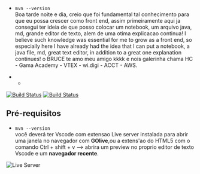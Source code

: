 - `mvn --version`<br>
    Boa tarde noite e dia, creio que foi fundamental tal conhecimento para que eu possa crescer como front end, assim primeiramente aqui ja consegui ter ideia de que posso colocar um notebook, um arquivo java, md, grande editor de texto, alem de uma otima explicacao continua! 
    I believe such knowledge was essential for me to grow as a front end, so especially here I have already had the idea that I can put a notebook, a java file, md, great text editor, in addition to a great one explanation continues! o BRUCE te amo meu amigo kkkk e nois galerinha chama HC - Gama Academy - VTEX - wi.digi - ACCT - AWS.


-  - 

[![Build Status](https://www.linkedin.com/in/hyago-vieira-086163180/)](https://www.linkedin.com/in/hyago-vieira-086163180/)
[![Build Status](https://code.visualstudio.com/)](https://code.visualstudio.com/)

## Pré-requisitos
- `mvn --version`<br>
  você deverá ter Vscode com extensao Live server instalada para abrir uma janela no navegador com **GOlive**,ou a extens'ao do HTML5 com o comando Ctrl + shift + v --> abrira um preview no proprio editor de texto Vscode e um **navegador recente**.

<img src = "https://miro.medium.com/max/1838/1*5Ls-Y7HNYtg8xmZwtgEO1g.png" alt = "Live Server">

